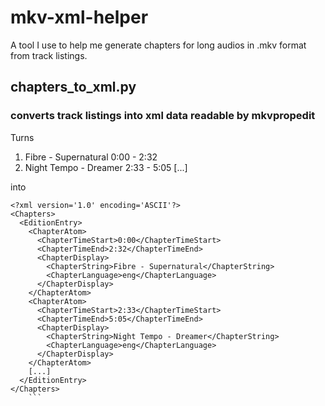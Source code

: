 mkv-xml-helper
====
A tool I use to help me generate chapters for long audios in .mkv format from track listings.
## chapters_to_xml.py
### converts track listings into xml data readable by mkvpropedit

Turns

1. Fibre - Supernatural 0:00 - 2:32
2. Night Tempo - Dreamer 2:33 - 5:05
[...]

into
```
<?xml version='1.0' encoding='ASCII'?>
<Chapters>
  <EditionEntry>
    <ChapterAtom>
      <ChapterTimeStart>0:00</ChapterTimeStart>
      <ChapterTimeEnd>2:32</ChapterTimeEnd>
      <ChapterDisplay>
        <ChapterString>Fibre - Supernatural</ChapterString>
        <ChapterLanguage>eng</ChapterLanguage>
      </ChapterDisplay>
    </ChapterAtom>
    <ChapterAtom>
      <ChapterTimeStart>2:33</ChapterTimeStart>
      <ChapterTimeEnd>5:05</ChapterTimeEnd>
      <ChapterDisplay>
        <ChapterString>Night Tempo - Dreamer</ChapterString>
        <ChapterLanguage>eng</ChapterLanguage>
      </ChapterDisplay>
    </ChapterAtom>
    [...]
  </EditionEntry>
</Chapters>
    ```